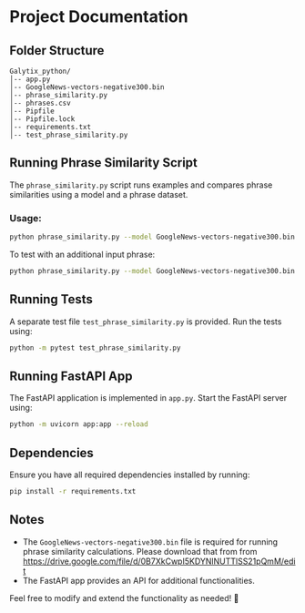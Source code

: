 # Project Documentation

## Folder Structure
```
Galytix_python/
│-- app.py
│-- GoogleNews-vectors-negative300.bin
│-- phrase_similarity.py
│-- phrases.csv
│-- Pipfile
│-- Pipfile.lock
│-- requirements.txt
│-- test_phrase_similarity.py
```

## Running Phrase Similarity Script
The `phrase_similarity.py` script runs examples and compares phrase similarities using a model and a phrase dataset.

### Usage:
```sh
python phrase_similarity.py --model GoogleNews-vectors-negative300.bin --phrases phrases.csv
```

To test with an additional input phrase:
```sh
python phrase_similarity.py --model GoogleNews-vectors-negative300.bin --phrases phrases.csv --input "insurance policy details"
```

## Running Tests
A separate test file `test_phrase_similarity.py` is provided. Run the tests using:
```sh
python -m pytest test_phrase_similarity.py
```

## Running FastAPI App
The FastAPI application is implemented in `app.py`. Start the FastAPI server using:
```sh
python -m uvicorn app:app --reload
```

## Dependencies
Ensure you have all required dependencies installed by running:
```sh
pip install -r requirements.txt
```

## Notes
- The `GoogleNews-vectors-negative300.bin` file is required for running phrase similarity calculations. Please download that from from https://drive.google.com/file/d/0B7XkCwpI5KDYNlNUTTlSS21pQmM/edit
- The FastAPI app provides an API for additional functionalities.

Feel free to modify and extend the functionality as needed! 🚀

